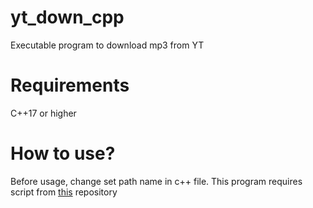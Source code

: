 
# yt_down_cpp
Executable program to download mp3 from YT

# Requirements
C++17 or higher

# How to use?
Before usage, change set path name in c++ file. This program requires script from <a href="https://github.com/JWarcholC/yt-music-downloader">this</a> repository


